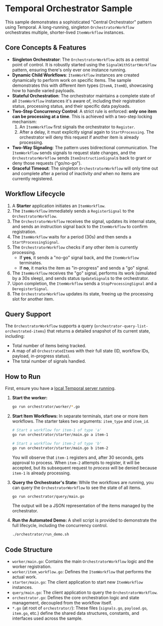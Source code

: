 # Temporal Orchestrator Sample

This sample demonstrates a sophisticated "Central Orchestrator" pattern using Temporal. A long-running, singleton `OrchestratorWorkflow` orchestrates multiple, shorter-lived `ItemWorkflow` instances.

## Core Concepts & Features

- **Singleton Orchestrator**: The `OrchestratorWorkflow` acts as a central point of control. It is robustly started using the `SignalWithStartWorkflow` pattern, ensuring there's only ever one instance running.
- **Dynamic Child Workflows**: `ItemWorkflow` instances are created dynamically to perform work on specific items. The sample demonstrates this with different item types (`ItemA`, `ItemB`), showcasing how to handle varied payloads.
- **Stateful Orchestration**: The orchestrator maintains a complete state of all `ItemWorkflow` instances it's aware of, including their registration status, processing status, and their specific data payloads.
- **Two-Step Concurrency Control**: A strict rule is enforced: **only one item can be processing at a time**. This is achieved with a two-step locking mechanism:
  1.  An `ItemWorkflow` first signals the orchestrator to `Register`.
  2.  After a delay, it must explicitly signal again to `StartProcessing`. The orchestrator will deny this request if another item is already processing.
- **Two-Way Signaling**: The pattern uses bidirectional communication. The `ItemWorkflow` sends signals to request state changes, and the `OrchestratorWorkflow` sends `ItemInstructionSignal`s back to grant or deny those requests ("go/no-go").
- **Graceful Timeout**: The singleton `OrchestratorWorkflow` will only time out and complete after a period of inactivity *and* when no items are currently registered.

## Workflow Lifecycle

1.  A **Starter** application initiates an `ItemWorkflow`.
2.  The `ItemWorkflow` immediately sends a `RegisterSignal` to the `OrchestratorWorkflow`.
3.  The `OrchestratorWorkflow` receives the signal, updates its internal state, and sends an instruction signal back to the `ItemWorkflow` to confirm registration.
4.  The `ItemWorkflow` waits for a period (30s) and then sends a `StartProcessingSignal`.
5.  The `OrchestratorWorkflow` checks if any other item is currently processing.
    - If **yes**, it sends a "no-go" signal back, and the `ItemWorkflow` terminates.
    - If **no**, it marks the item as "in-progress" and sends a "go" signal.
6.  The `ItemWorkflow` receives the "go" signal, performs its work (simulated by a 30s sleep), and sends status `UpdateSignal`s to the orchestrator.
7.  Upon completion, the `ItemWorkflow` sends a `StopProcessingSignal` and a `DeregisterSignal`.
8.  The `OrchestratorWorkflow` updates its state, freeing up the processing slot for another item.

## Query Support

The `OrchestratorWorkflow` supports a query (`orchestrator-query-list-orchestrated-items`) that returns a detailed snapshot of its current state, including:
- Total number of items being tracked.
- A map of all `OrchestratedItem`s with their full state (ID, workflow IDs, payload, in-progress status).
- The total number of signals handled.

## How to Run

First, ensure you have a [local Temporal server running](../../README.md#running-a-temporal-server-locally).

1. **Start the worker:**
   ```sh
   go run orchestrator/worker/*.go
   ```

2.  **Start Item Workflows:**
    In separate terminals, start one or more item workflows. The starter takes two arguments: `item_type` and `item_id`.
    ```sh
    # Start a workflow for item-1 of type 'a'
    go run orchestrator/starter/main.go a item-1

    # Start a workflow for item-2 of type 'b'
    go run orchestrator/starter/main.go b item-2
    ```
    You will observe that `item-1` registers and, after 30 seconds, gets approval to process. When `item-2` attempts to register, it will be accepted, but its subsequent request to *process* will be denied because `item-1` is already processing.

3.  **Query the Orchestrator's State:**
    While the workflows are running, you can query the `OrchestratorWorkflow` to see the state of all items.
    ```sh
    go run orchestrator/query/main.go
    ```
    The output will be a JSON representation of the items managed by the orchestrator.

4.  **Run the Automated Demo:**
    A shell script is provided to demonstrate the full lifecycle, including the concurrency control.
    ```sh
    ./orchestrator/run_demo.sh
    ```

## Code Structure

- `worker/main.go`: Contains the main `OrchestratorWorkflow` logic and the worker registration.
- `worker/item_workflow.go`: Defines the `ItemWorkflow` that performs the actual work.
- `starter/main.go`: The client application to start new `ItemWorkflow` instances.
- `query/main.go`: The client application to query the `OrchestratorWorkflow`.
- `orchestrator.go`: Defines the core orchestration logic and state management, decoupled from the workflow itself.
- `*.go` (at root of `orchestrator/`): These files (`signals.go`, `payload.go`, `item.go`, etc.) define the shared data structures, constants, and interfaces used across the sample.
